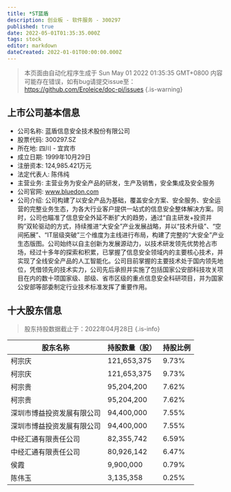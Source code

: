 ```yaml
---
title: *ST蓝盾
description: 创业板 - 软件服务 - 300297
published: true
date: 2022-05-01T01:35:35.000Z
tags: stock
editor: markdown
dateCreated: 2022-01-01T00:00:00.000Z
---
```


> 本页面由自动化程序生成于 Sun May 01 2022 01:35:35 GMT+0800
> 内容可能存在错误，如有bug请提交issue至：https://github.com/Eroleice/doc-pi/issues
{.is-warning}

## 上市公司基本信息
- 公司名称: 蓝盾信息安全技术股份有限公司
- 股票代码: 300297.SZ
- 所在地: 四川 - 宜宾市
- 成立日期: 1999年10月29日
- 注册资本: 124,985.421万元
- 法定代表人: 陈伟纯
- 主营业务: 主营业务为安全产品的研发，生产及销售，安全集成及安全服务
- 公司官网: www.bluedon.com
- 公司介绍: 公司构建了以安全产品为基础，覆盖安全方案、安全服务、安全运营的完整业务生态，为各大行业客户提供一站式的信息安全整体解决方案。同时，公司也瞄准了信息安全外延不断扩大的趋势，通过“自主研发+投资并购”双轮驱动的方式，持续推进“大安全”产业发展战略，并以“技术升级”、“空间拓展”、“IT层级突破”三个维度为主线进行布局，构建了完整的“大安全”产业生态版图。公司始终以自主创新为发展源动力，以技术研发领先优势抢占市场，经过十多年的探索和积累，已掌握了信息安全领域内的主要核心技术，并实现了全线安全产品的人工智能化。公司目前掌握的主要技术处于国内领先地位，凭借领先的技术实力，公司先后承担并实施了包括国家公安部科技攻关项目在内的数十项国家级、部级、省市区级的重点信息安全科研项目，并为国家公安部等部委制定行业技术标准发挥了重要作用。


## 十大股东信息
> 股东持股数据截止于：2022年04月28日
{.is-info}

| 股东名称 | 持股数量（股） | 持股比例 |
| --- | --- | --- |
| 柯宗庆 | 121,653,375 | 9.73% |
| 柯宗庆 | 121,653,375 | 9.73% |
| 柯宗贵 | 95,204,200 | 7.62% |
| 柯宗贵 | 95,204,200 | 7.62% |
| 深圳市博益投资发展有限公司 | 94,400,000 | 7.55% |
| 深圳市博益投资发展有限公司 | 94,400,000 | 7.55% |
| 中经汇通有限责任公司 | 82,355,742 | 6.59% |
| 中经汇通有限责任公司 | 80,926,142 | 6.47% |
| 侯霞 | 9,900,000 | 0.79% |
| 陈伟玉 | 3,135,358 | 0.25% |




